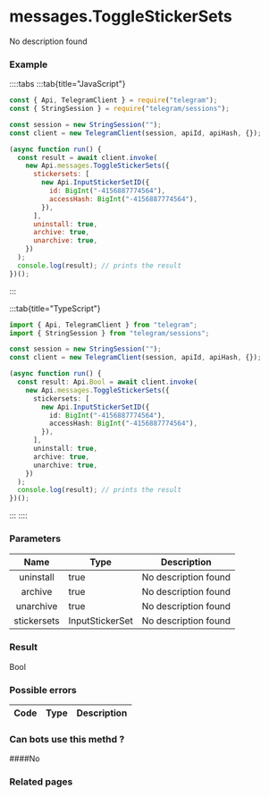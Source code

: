 # messages.ToggleStickerSets

No description found

### [](#example)Example

::::tabs
:::tab{title="JavaScript"}

```js
const { Api, TelegramClient } = require("telegram");
const { StringSession } = require("telegram/sessions");

const session = new StringSession("");
const client = new TelegramClient(session, apiId, apiHash, {});

(async function run() {
  const result = await client.invoke(
    new Api.messages.ToggleStickerSets({
      stickersets: [
        new Api.InputStickerSetID({
          id: BigInt("-4156887774564"),
          accessHash: BigInt("-4156887774564"),
        }),
      ],
      uninstall: true,
      archive: true,
      unarchive: true,
    })
  );
  console.log(result); // prints the result
})();
```

:::

:::tab{title="TypeScript"}

```ts
import { Api, TelegramClient } from "telegram";
import { StringSession } from "telegram/sessions";

const session = new StringSession("");
const client = new TelegramClient(session, apiId, apiHash, {});

(async function run() {
  const result: Api.Bool = await client.invoke(
    new Api.messages.ToggleStickerSets({
      stickersets: [
        new Api.InputStickerSetID({
          id: BigInt("-4156887774564"),
          accessHash: BigInt("-4156887774564"),
        }),
      ],
      uninstall: true,
      archive: true,
      unarchive: true,
    })
  );
  console.log(result); // prints the result
})();
```

:::
::::

### [](#parameters)Parameters

|    Name     | Type            | Description          |
| :---------: | --------------- | -------------------- |
|  uninstall  | true            | No description found |
|   archive   | true            | No description found |
|  unarchive  | true            | No description found |
| stickersets | InputStickerSet | No description found |

### [](#result)Result

Bool

### [](#possible-errors)Possible errors

| Code | Type | Description |
| :--: | ---- | ----------- |

### [](#can-bots-use-this-method)Can bots use this methd ?

####No

### [](#related-pages)Related pages
